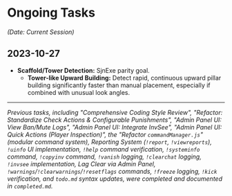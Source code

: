 # Ongoing Tasks
*(Date: Current Session)*

## 2023-10-27

*   **Scaffold/Tower Detection:** SjnExe parity goal.
    *   **Tower-like Upward Building:** Detect rapid, continuous upward pillar building significantly faster than manual placement, especially if combined with unusual look angles.

---
*Previous tasks, including "Comprehensive Coding Style Review", "Refactor: Standardize Check Actions & Configurable Punishments", "Admin Panel UI: View Ban/Mute Logs", "Admin Panel UI: Integrate InvSee", "Admin Panel UI: Quick Actions (Player Inspection)", the "Refactor `commandManager.js`" (modular command system), Reporting System (`!report`, `!viewreports`), `!uinfo` UI implementation, `!help` command verification, `!systeminfo` command, `!copyinv` command, `!vanish` logging, `!clearchat` logging, `!invsee` implementation, Lag Clear via Admin Panel, `!warnings`/`!clearwarnings`/`!resetflags` commands, `!freeze` logging, `!kick` verification, and `todo.md` syntax updates, were completed and documented in `completed.md`.*
